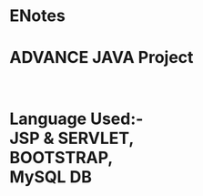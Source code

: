 # ENotes
<h1>ADVANCE JAVA Project<h1></br>
<b mt-2>Language Used:-</b></br> JSP & SERVLET,</br>
                BOOTSTRAP,</br>MySQL DB

